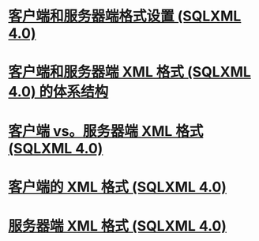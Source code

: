 # [客户端和服务器端格式设置 (SQLXML 4.0)](client-side-and-server-side-formatting-sqlxml-4-0.md)
# [客户端和服务器端 XML 格式 (SQLXML 4.0) 的体系结构](architecture-of-client-side-and-server-side-xml-formatting-sqlxml-4-0.md)
# [客户端 vs。服务器端 XML 格式 (SQLXML 4.0)](client-side-vs-server-side-xml-formatting-sqlxml-4-0.md)
# [客户端的 XML 格式 (SQLXML 4.0)](client-side-xml-formatting-sqlxml-4-0.md)
# [服务器端 XML 格式 (SQLXML 4.0)](server-side-xml-formatting-sqlxml-4-0.md)

